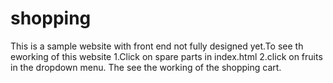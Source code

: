 # shopping
This is a sample website with front end not fully designed yet.To see th eworking of this website 
1.Click on spare parts in index.html
2.click on fruits in the dropdown menu.
The see the working of the shopping cart.
